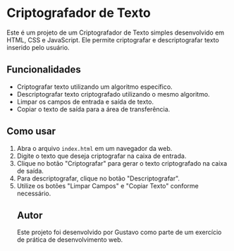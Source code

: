  <h1>Criptografador de Texto</h1>
    <p>Este é um projeto de um Criptografador de Texto simples desenvolvido em HTML, CSS e JavaScript. Ele permite criptografar e descriptografar texto inserido pelo usuário.</p>

  <h2>Funcionalidades</h2>
    <ul>
        <li>Criptografar texto utilizando um algoritmo específico.</li>
        <li>Descriptografar texto criptografado utilizando o mesmo algoritmo.</li>
        <li>Limpar os campos de entrada e saída de texto.</li>
        <li>Copiar o texto de saída para a área de transferência.</li>
    </ul>

  <h2>Como usar</h2>
    <ol>
        <li>Abra o arquivo <code>index.html</code> em um navegador da web.</li>
        <li>Digite o texto que deseja criptografar na caixa de entrada.</li>
        <li>Clique no botão "Criptografar" para gerar o texto criptografado na caixa de saída.</li>
        <li>Para descriptografar, clique no botão "Descriptografar".</li>
        <li>Utilize os botões "Limpar Campos" e "Copiar Texto" conforme necessário.</li>

  <h2>Autor</h2>
    <p>Este projeto foi desenvolvido por Gustavo como parte de um exercício de prática de desenvolvimento web.</p>
